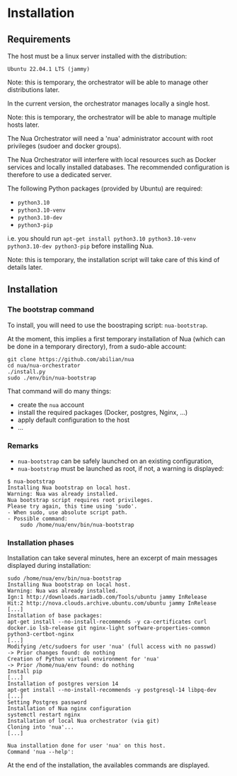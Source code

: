 # Installation

<!-- this is currently duplicated from nua-orchestrator/README.md -->

## Requirements

The host must be a linux server installed with the distribution:

    Ubuntu 22.04.1 LTS (jammy)

Note: this is temporary, the orchestrator will be able to manage other distributions later.

In the current version, the orchestrator manages locally a single host.

Note: this is temporary, the orchestrator will be able to manage multiple hosts later.


The Nua Orchestrator will need a 'nua' administrator account with root privileges (sudoer and docker groups).

The Nua Orchestrator will interfere with local resources such as Docker services and locally installed databases. The recommended configuration is therefore to use a dedicated server.

The following Python packages (provided by Ubuntu) are required:

- `python3.10`
- `python3.10-venv`
- `python3.10-dev`
- `python3-pip`

i.e. you should run `apt-get install python3.10 python3.10-venv python3.10-dev python3-pip` before installing Nua.

Note: this is temporary, the installation script will take care of this kind of details later.


## Installation

### The bootstrap command

To install, you will need to use the boostraping script: `nua-bootstrap`.

At the moment, this implies a first temporary installation of Nua (which can be done in a temporary directory), from a sudo-able account:

```console
git clone https://github.com/abilian/nua
cd nua/nua-orchestrator
./install.py
sudo ./env/bin/nua-bootstrap
```

That command will do many things:

- create the `nua` account
- install the required packages (Docker, postgres, Nginx, ...)
- apply default configuration to the host
- ...

### Remarks

- `nua-bootstrap` can be safely launched on an existing configuration,
- `nua-bootstrap` must be launched as root, if not, a warning is displayed:

```console
$ nua-bootstrap
Installing Nua bootstrap on local host.
Warning: Nua was already installed.
Nua bootstrap script requires root privileges.
Please try again, this time using 'sudo'.
- When sudo, use absolute script path.
- Possible command:
    sudo /home/nua/env/bin/nua-bootstrap
```

### Installation phases

Installation can take several minutes, here an excerpt of main messages displayed during installation:

```console
sudo /home/nua/env/bin/nua-bootstrap
Installing Nua bootstrap on local host.
Warning: Nua was already installed.
Ign:1 http://downloads.mariadb.com/Tools/ubuntu jammy InRelease
Hit:2 http://nova.clouds.archive.ubuntu.com/ubuntu jammy InRelease                                                                        [...]
Installation of base packages:
apt-get install --no-install-recommends -y ca-certificates curl docker.io lsb-release git nginx-light software-properties-common python3-certbot-nginx
[...]
Modifying /etc/sudoers for user 'nua' (full access with no passwd)
-> Prior changes found: do nothing
Creation of Python virtual environment for 'nua'
-> Prior /home/nua/env found: do nothing
Install pip
[...]
Installation of postgres version 14
apt-get install --no-install-recommends -y postgresql-14 libpq-dev
[...]
Setting Postgres password
Installation of Nua nginx configuration
systemctl restart nginx
Installation of local Nua orchestrator (via git)
Cloning into 'nua'...
[...]

Nua installation done for user 'nua' on this host.
Command 'nua --help':
```

At the end of the installation, the availables commands are displayed.
